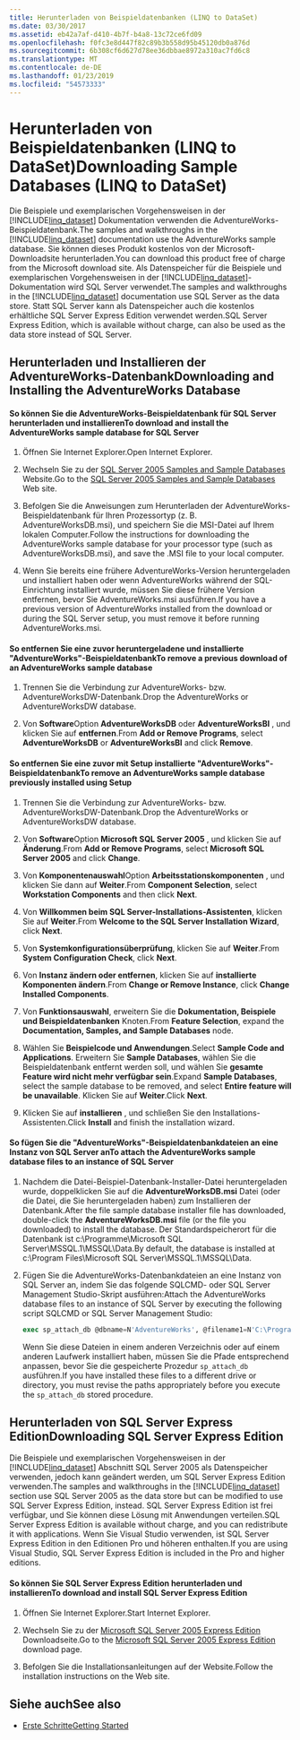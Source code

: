 ```yaml
---
title: Herunterladen von Beispieldatenbanken (LINQ to DataSet)
ms.date: 03/30/2017
ms.assetid: eb42a7af-d410-4b7f-b4a8-13c72ce6fd09
ms.openlocfilehash: f0fc3e8d447f82c89b3b558d95b45120db0a876d
ms.sourcegitcommit: 6b308cf6d627d78ee36dbbae8972a310ac7fd6c8
ms.translationtype: MT
ms.contentlocale: de-DE
ms.lasthandoff: 01/23/2019
ms.locfileid: "54573333"
---
```

# <a name="downloading-sample-databases-linq-to-dataset"></a><span data-ttu-id="8d4ec-102">Herunterladen von Beispieldatenbanken (LINQ to DataSet)</span><span class="sxs-lookup"><span data-stu-id="8d4ec-102">Downloading Sample Databases (LINQ to DataSet)</span></span>
<span data-ttu-id="8d4ec-103">Die Beispiele und exemplarischen Vorgehensweisen in der [!INCLUDE[linq_dataset](../../../../includes/linq-dataset-md.md)] Dokumentation verwenden die AdventureWorks-Beispieldatenbank.</span><span class="sxs-lookup"><span data-stu-id="8d4ec-103">The samples and walkthroughs in the [!INCLUDE[linq_dataset](../../../../includes/linq-dataset-md.md)] documentation use the AdventureWorks sample database.</span></span> <span data-ttu-id="8d4ec-104">Sie können dieses Produkt kostenlos von der Microsoft-Downloadsite herunterladen.</span><span class="sxs-lookup"><span data-stu-id="8d4ec-104">You can download this product free of charge from the Microsoft download site.</span></span> <span data-ttu-id="8d4ec-105">Als Datenspeicher für die Beispiele und exemplarischen Vorgehensweisen in der [!INCLUDE[linq_dataset](../../../../includes/linq-dataset-md.md)]-Dokumentation wird SQL Server verwendet.</span><span class="sxs-lookup"><span data-stu-id="8d4ec-105">The samples and walkthroughs in the [!INCLUDE[linq_dataset](../../../../includes/linq-dataset-md.md)] documentation use SQL Server as the data store.</span></span> <span data-ttu-id="8d4ec-106">Statt SQL Server kann als Datenspeicher auch die kostenlos erhältliche SQL Server Express Edition verwendet werden.</span><span class="sxs-lookup"><span data-stu-id="8d4ec-106">SQL Server Express Edition, which is available without charge, can also be used as the data store instead of SQL Server.</span></span>  
  
## <a name="downloading-and-installing-the-adventureworks-database"></a><span data-ttu-id="8d4ec-107">Herunterladen und Installieren der <legacyBold>AdventureWorks</legacyBold>-Datenbank</span><span class="sxs-lookup"><span data-stu-id="8d4ec-107">Downloading and Installing the AdventureWorks Database</span></span>  
  
#### <a name="to-download-and-install-the-adventureworks-sample-database-for-sql-server"></a><span data-ttu-id="8d4ec-108">So können Sie die <legacyBold>AdventureWorks</legacyBold>-Beispieldatenbank für SQL Server herunterladen und installieren</span><span class="sxs-lookup"><span data-stu-id="8d4ec-108">To download and install the AdventureWorks sample database for SQL Server</span></span>  
  
1.  <span data-ttu-id="8d4ec-109">Öffnen Sie Internet Explorer.</span><span class="sxs-lookup"><span data-stu-id="8d4ec-109">Open Internet Explorer.</span></span>  
  
2.  <span data-ttu-id="8d4ec-110">Wechseln Sie zu der [SQL Server 2005 Samples and Sample Databases](https://go.microsoft.com/fwlink/?linkid=31046) Website.</span><span class="sxs-lookup"><span data-stu-id="8d4ec-110">Go to the [SQL Server 2005 Samples and Sample Databases](https://go.microsoft.com/fwlink/?linkid=31046) Web site.</span></span>  
  
3.  <span data-ttu-id="8d4ec-111">Befolgen Sie die Anweisungen zum Herunterladen der <legacyBold>AdventureWorks</legacyBold>-Beispieldatenbank für Ihren Prozessortyp (z. B. <legacyBold>AdventureWorksDB.msi</legacyBold>), und speichern Sie die MSI-Datei auf Ihrem lokalen Computer.</span><span class="sxs-lookup"><span data-stu-id="8d4ec-111">Follow the instructions for downloading the AdventureWorks sample database for your processor type (such as AdventureWorksDB.msi), and save the .MSI file to your local computer.</span></span>  
  
4.  <span data-ttu-id="8d4ec-112">Wenn Sie bereits eine frühere <legacyBold>AdventureWorks</legacyBold>-Version heruntergeladen und installiert haben oder wenn <legacyBold>AdventureWorks</legacyBold> während der SQL-Einrichtung installiert wurde, müssen Sie diese frühere Version entfernen, bevor Sie <legacyBold>AdventureWorks.msi</legacyBold> ausführen.</span><span class="sxs-lookup"><span data-stu-id="8d4ec-112">If you have a previous version of AdventureWorks installed from the download or during the SQL Server setup, you must remove it before running AdventureWorks.msi.</span></span>  
  
#### <a name="to-remove-a-previous-download-of-an-adventureworks-sample-database"></a><span data-ttu-id="8d4ec-113">So entfernen Sie eine zuvor heruntergeladene und installierte "AdventureWorks"-Beispieldatenbank</span><span class="sxs-lookup"><span data-stu-id="8d4ec-113">To remove a previous download of an AdventureWorks sample database</span></span>  
  
1.  <span data-ttu-id="8d4ec-114">Trennen Sie die Verbindung zur <legacyBold>AdventureWorks</legacyBold>- bzw. <legacyBold>AdventureWorksDW</legacyBold>-Datenbank.</span><span class="sxs-lookup"><span data-stu-id="8d4ec-114">Drop the AdventureWorks or AdventureWorksDW database.</span></span>  
  
2.  <span data-ttu-id="8d4ec-115">Von **Software**Option **AdventureWorksDB** oder **AdventureWorksBI** , und klicken Sie auf **entfernen**.</span><span class="sxs-lookup"><span data-stu-id="8d4ec-115">From **Add or Remove Programs**, select **AdventureWorksDB** or **AdventureWorksBI** and click **Remove**.</span></span>  
  
#### <a name="to-remove-an-adventureworks-sample-database-previously-installed-using-setup"></a><span data-ttu-id="8d4ec-116">So entfernen Sie eine zuvor mit Setup installierte "AdventureWorks"-Beispieldatenbank</span><span class="sxs-lookup"><span data-stu-id="8d4ec-116">To remove an AdventureWorks sample database previously installed using Setup</span></span>  
  
1.  <span data-ttu-id="8d4ec-117">Trennen Sie die Verbindung zur <legacyBold>AdventureWorks</legacyBold>- bzw. <legacyBold>AdventureWorksDW</legacyBold>-Datenbank.</span><span class="sxs-lookup"><span data-stu-id="8d4ec-117">Drop the AdventureWorks or AdventureWorksDW database.</span></span>  
  
2.  <span data-ttu-id="8d4ec-118">Von **Software**Option **Microsoft SQL Server 2005** , und klicken Sie auf **Änderung**.</span><span class="sxs-lookup"><span data-stu-id="8d4ec-118">From **Add or Remove Programs**, select **Microsoft SQL Server 2005** and click **Change**.</span></span>  
  
3.  <span data-ttu-id="8d4ec-119">Von **Komponentenauswahl**Option **Arbeitsstationskomponenten** , und klicken Sie dann auf **Weiter**.</span><span class="sxs-lookup"><span data-stu-id="8d4ec-119">From **Component Selection**, select **Workstation Components** and then click **Next**.</span></span>  
  
4.  <span data-ttu-id="8d4ec-120">Von **Willkommen beim SQL Server-Installations-Assistenten**, klicken Sie auf **Weiter**.</span><span class="sxs-lookup"><span data-stu-id="8d4ec-120">From **Welcome to the SQL Server Installation Wizard**, click **Next**.</span></span>  
  
5.  <span data-ttu-id="8d4ec-121">Von **Systemkonfigurationsüberprüfung**, klicken Sie auf **Weiter**.</span><span class="sxs-lookup"><span data-stu-id="8d4ec-121">From **System Configuration Check**, click **Next**.</span></span>  
  
6.  <span data-ttu-id="8d4ec-122">Von **Instanz ändern oder entfernen**, klicken Sie auf **installierte Komponenten ändern**.</span><span class="sxs-lookup"><span data-stu-id="8d4ec-122">From **Change or Remove Instance**, click **Change Installed Components**.</span></span>  
  
7.  <span data-ttu-id="8d4ec-123">Von **Funktionsauswahl**, erweitern Sie die **Dokumentation, Beispiele und Beispieldatenbanken** Knoten.</span><span class="sxs-lookup"><span data-stu-id="8d4ec-123">From **Feature Selection**, expand the **Documentation, Samples, and Sample Databases** node.</span></span>  
  
8.  <span data-ttu-id="8d4ec-124">Wählen Sie **Beispielcode und Anwendungen**.</span><span class="sxs-lookup"><span data-stu-id="8d4ec-124">Select **Sample Code and Applications**.</span></span> <span data-ttu-id="8d4ec-125">Erweitern Sie **Sample Databases**, wählen Sie die Beispieldatenbank entfernt werden soll, und wählen Sie **gesamte Feature wird nicht mehr verfügbar sein**.</span><span class="sxs-lookup"><span data-stu-id="8d4ec-125">Expand **Sample Databases**, select the sample database to be removed, and select **Entire feature will be unavailable**.</span></span> <span data-ttu-id="8d4ec-126">Klicken Sie auf **Weiter**.</span><span class="sxs-lookup"><span data-stu-id="8d4ec-126">Click **Next**.</span></span>  
  
9. <span data-ttu-id="8d4ec-127">Klicken Sie auf **installieren** , und schließen Sie den Installations-Assistenten.</span><span class="sxs-lookup"><span data-stu-id="8d4ec-127">Click **Install** and finish the installation wizard.</span></span>  
  
#### <a name="to-attach-the-adventureworks-sample-database-files-to-an-instance-of-sql-server"></a><span data-ttu-id="8d4ec-128">So fügen Sie die "AdventureWorks"-Beispieldatenbankdateien an eine Instanz von SQL Server an</span><span class="sxs-lookup"><span data-stu-id="8d4ec-128">To attach the AdventureWorks sample database files to an instance of SQL Server</span></span>  
  
1.  <span data-ttu-id="8d4ec-129">Nachdem die Datei-Beispiel-Datenbank-Installer-Datei heruntergeladen wurde, doppelklicken Sie auf die **AdventureWorksDB.msi** Datei (oder die Datei, die Sie heruntergeladen haben) zum Installieren der Datenbank.</span><span class="sxs-lookup"><span data-stu-id="8d4ec-129">After the file sample database installer file has downloaded, double-click the **AdventureWorksDB.msi** file (or the file you downloaded) to install the database.</span></span> <span data-ttu-id="8d4ec-130">Der Standardspeicherort für die Datenbank ist <legacyBold>c:\Programme\Microsoft SQL Server\MSSQL.1\MSSQL\Data</legacyBold>.</span><span class="sxs-lookup"><span data-stu-id="8d4ec-130">By default, the database is installed at c:\Program Files\Microsoft SQL Server\MSSQL.1\MSSQL\Data.</span></span>  
  
2.  <span data-ttu-id="8d4ec-131">Fügen Sie die <legacyBold>AdventureWorks</legacyBold>-Datenbankdateien an eine Instanz von SQL Server an, indem Sie das folgende SQLCMD- oder SQL Server Management Studio-Skript ausführen:</span><span class="sxs-lookup"><span data-stu-id="8d4ec-131">Attach the AdventureWorks database files to an instance of SQL Server by executing the following script SQLCMD or SQL Server Management Studio:</span></span>  
  
    ```sql
    exec sp_attach_db @dbname=N'AdventureWorks', @filename1=N'C:\Program Files\Microsoft SQL Server\MSSQL.1\MSSQL\Data\AdventureWorks_Data.mdf', @filename2=N'C:\Program Files\Microsoft SQL Server\MSSQL.1\MSSQL\Data\AdventureWorks_log.ldf'  
    ```  
  
     <span data-ttu-id="8d4ec-132">Wenn Sie diese Dateien in einem anderen Verzeichnis oder auf einem anderen Laufwerk installiert haben, müssen Sie die Pfade entsprechend anpassen, bevor Sie die gespeicherte Prozedur `sp_attach_db` ausführen.</span><span class="sxs-lookup"><span data-stu-id="8d4ec-132">If you have installed these files to a different drive or directory, you must revise the paths appropriately before you execute the `sp_attach_db` stored procedure.</span></span>  
  
## <a name="downloading-sql-server-express-edition"></a><span data-ttu-id="8d4ec-133">Herunterladen von SQL Server Express Edition</span><span class="sxs-lookup"><span data-stu-id="8d4ec-133">Downloading SQL Server Express Edition</span></span>  
 <span data-ttu-id="8d4ec-134">Die Beispiele und exemplarischen Vorgehensweisen in der [!INCLUDE[linq_dataset](../../../../includes/linq-dataset-md.md)] Abschnitt SQL Server 2005 als Datenspeicher verwenden, jedoch kann geändert werden, um SQL Server Express Edition verwenden.</span><span class="sxs-lookup"><span data-stu-id="8d4ec-134">The samples and walkthroughs in the [!INCLUDE[linq_dataset](../../../../includes/linq-dataset-md.md)] section use SQL Server 2005 as the data store but can be modified to use SQL Server Express Edition, instead.</span></span> <span data-ttu-id="8d4ec-135">SQL Server Express Edition ist frei verfügbar, und Sie können diese Lösung mit Anwendungen verteilen.</span><span class="sxs-lookup"><span data-stu-id="8d4ec-135">SQL Server Express Edition is available without charge, and you can redistribute it with applications.</span></span> <span data-ttu-id="8d4ec-136">Wenn Sie Visual Studio verwenden, ist SQL Server Express Edition in den Editionen Pro und höheren enthalten.</span><span class="sxs-lookup"><span data-stu-id="8d4ec-136">If you are using Visual Studio, SQL Server Express Edition is included in the Pro and higher editions.</span></span>  
  
#### <a name="to-download-and-install-sql-server-express-edition"></a><span data-ttu-id="8d4ec-137">So können Sie SQL Server Express Edition herunterladen und installieren</span><span class="sxs-lookup"><span data-stu-id="8d4ec-137">To download and install SQL Server Express Edition</span></span>  
  
1.  <span data-ttu-id="8d4ec-138">Öffnen Sie Internet Explorer.</span><span class="sxs-lookup"><span data-stu-id="8d4ec-138">Start Internet Explorer.</span></span>  
  
2.  <span data-ttu-id="8d4ec-139">Wechseln Sie zu der [Microsoft SQL Server 2005 Express Edition](https://go.microsoft.com/fwlink/?LinkID=31070) Downloadseite.</span><span class="sxs-lookup"><span data-stu-id="8d4ec-139">Go to the  [Microsoft SQL Server 2005 Express Edition](https://go.microsoft.com/fwlink/?LinkID=31070) download page.</span></span>  
  
3.  <span data-ttu-id="8d4ec-140">Befolgen Sie die Installationsanleitungen auf der Website.</span><span class="sxs-lookup"><span data-stu-id="8d4ec-140">Follow the installation instructions on the Web site.</span></span>  
  
## <a name="see-also"></a><span data-ttu-id="8d4ec-141">Siehe auch</span><span class="sxs-lookup"><span data-stu-id="8d4ec-141">See also</span></span>
- [<span data-ttu-id="8d4ec-142">Erste Schritte</span><span class="sxs-lookup"><span data-stu-id="8d4ec-142">Getting Started</span></span>](../../../../docs/framework/data/adonet/getting-started-linq-to-dataset.md)
